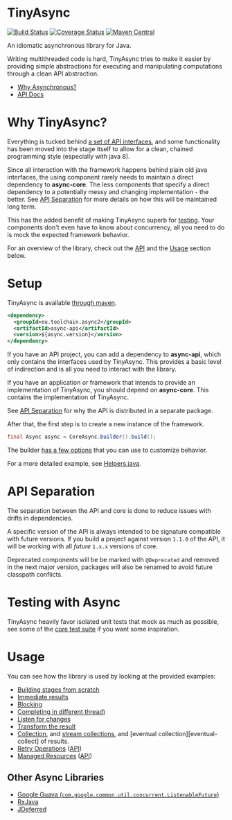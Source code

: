# TinyAsync

[![Build Status][build-badge]][build]
[![Coverage Status][coveralls-badge]][coveralls]
[![Maven Central][maven-central-badge]][maven-central]

An idiomatic asynchronous library for Java.

Writing multithreaded code is hard, TinyAsync tries to make it easier by providing simple
abstractions for executing and manipulating computations through a clean API abstraction.

* [Why Asynchronous?](docs/why-async.md)
* [API Docs](https://udoprog.github.io/async-java/apidocs/latest/)

[build]: https://travis-ci.org/udoprog/async-java
[build-badge]: https://travis-ci.org/udoprog/async-java.svg?branch=master
[coveralls]: https://coveralls.io/r/udoprog/async-java?branch=master
[coveralls-badge]: https://coveralls.io/repos/udoprog/async-java/badge.svg?branch=master
[maven-central]: http://search.maven.org/#search%7Cga%7C1%7Cg%3A%22eu.toolchain.async2%22
[maven-central-badge]: https://maven-badges.herokuapp.com/maven-central/eu.toolchain.async2/async-api/badge.svg

# Why TinyAsync?

Everything is tucked behind [a set of API interfaces][api], and some functionality has been moved
into the stage itself to allow for a clean, chained programming style (especially with java 8).

Since all interaction with the framework happens behind plain old java interfaces, the using
component rarely needs to maintain a direct dependency to **async-core**. The less components
that specify a direct dependency to a potentially messy and changing implementation - the better.
See [API Separation](#api-separation) for more details on how this will be maintained long term.

This has the added benefit of making TinyAsync superb for [testing](#testing-with-async).
Your components don't even have to know about concurrency, all you need to do is mock the expected
framework behavior.

For an overview of the library, check out the [API][api] and the [Usage](#usage) section below.

[api]: /async-api/src/main/java/eu/toolchain/concurrent

# Setup

TinyAsync is available [through maven][maven].

```xml
<dependency>
  <groupId>eu.toolchain.async2</groupId>
  <artifactId>async-api</artifactId>
  <version>${async.version}</version>
</dependency>
```

If you have an API project, you can add a dependency to **async-api**, which only contains the
interfaces used by TinyAsync. This provides a basic level of indirection and is all you need to
interact with the library.

If you have an application or framework that intends to provide an implementation of TinyAsync, you
should depend on **async-core**.
This contains the implementation of TinyAsync.

See [API Separation](#api-separation) for why the API is distributed in a separate package.

After that, the first step is to create a new instance of the framework.

```java
final Async async = CoreAsync.builder().build();
```

The builder [has a few options][builder] that you can use to customize behavior.

For a more detailed example, see [Helpers.java][helpers].

[maven]: http://search.maven.org/#search%7Cga%7C1%7Cg%3A%22eu.toolchain.async%2
[builder]: https://udoprog.github.io/async-java/apidocs/latest/eu/toolchain/concurrent/CoreAsync.Builder.html
[helpers]: /async-examples/src/main/java/eu/toolchain/examples/helpers/Helpers.java

# API Separation

The separation between the API and core is done to reduce issues with drifts in dependencies.

A specific version of the API is always intended to be signature compatible with future versions.
If you build a project against version `1.1.0` of the API, it will be working with all _future_
`1.x.x` versions of core.

Deprecated components will be be marked with `@Deprecated` and removed in the next major version,
packages will also be renamed to avoid future classpath conflicts.

# Testing with Async

TinyAsync heavily favor isolated unit tests that mock as much as possible,
see some of the [core test suite][core-tests] if you want some
inspiration.

[core-tests]: /async-core/src/test/java/eu/toolchain/concurrent/

# Usage

You can see how the library is used by looking at the provided examples:

* [Building stages from scratch][stages-from-scratch]
* [Immediate results][immediate-results]
* [Blocking][blocking]
* [Completing in different thread)][something-reckless]
* [Listen for changes][listen]
* [Transform the result][transform]
* [Collection][collect], and [stream collections][stream-collect], and
  [eventual collection][eventual-collect] of results.
* [Retry Operations][retry-it] ([API][retry-apidocs])
* [Managed Resources][managed-it] ([API][managed-apidocs])

[stages-from-scratch]: /async-examples/src/main/java/eu/toolchain/examples/FromScratch.java
[blocking]: /async-examples/src/main/java/eu/toolchain/examples/Blocking.java
[immediate-results]: /async-examples/src/main/java/eu/toolchain/examples/ImmediateResults.java
[something-reckless]: /async-examples/src/main/java/eu/toolchain/examples/SomethingReckless.java
[listen]: /async-examples/src/main/java/eu/toolchain/examples/Listen.java
[transform]: /async-examples/src/main/java/eu/toolchain/examples/Transform.java
[collect]: /async-examples/src/main/java/eu/toolchain/examples/Collect.java
[stream-collect]: /async-examples/src/main/java/eu/toolchain/examples/StreamCollect.java
[eventually-collect]: /async-examples/src/main/java/eu/toolchain/examples/EventuallyCollect.java
[retry-it]: /async-core/src/test/java/eu/toolchain/concurrent/RetryUntilResolvedIT.java
[retry-apidocs]: https://udoprog.github.io/async-java/apidocs/latest/eu/toolchain/concurrent/Async.html#retryUntilCompleted-java.util.concurrent.Callable-eu.toolchain.concurrent.RetryPolicy-
[managed-it]: /async-core/src/test/java/eu/toolchain/concurrent/ManagedIT.java
[managed-apidocs]: https://udoprog.github.io/async-java/apidocs/latest/eu/toolchain/concurrent/Managed.html

## Other Async Libraries

* [Google Guava (`com.google.common.util.concurrent.ListenableFuture`)](https://github.com/google/guava)
* [RxJava](https://github.com/ReactiveX/RxJava)
* [JDeferred](http://jdeferred.org/)
